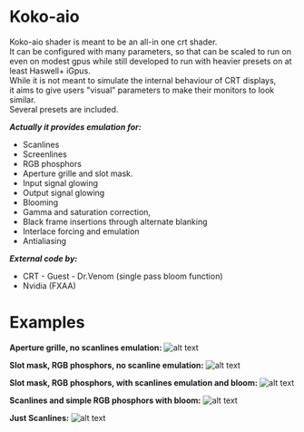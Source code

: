 # Koko-aio

Koko-aio shader is meant to be an all-in one crt shader.<br>
It can be configured with many parameters, so that can be
scaled to run on even on modest gpus while still developed to
run with heavier presets on at least Haswell+ iGpus.<br>
While it is not meant to simulate the internal behaviour of CRT displays,<br>
it aims to give users "visual" parameters to make their monitors to look similar.<br>
Several presets are included.<br>

***Actually it provides emulation for:***
* Scanlines
* Screenlines
* RGB phosphors
* Aperture grille and slot mask.
* Input signal glowing
* Output signal glowing
* Blooming
* Gamma and saturation correction,
* Black frame insertions through alternate blanking
* Interlace forcing and emulation
* Antialiasing

***External code by:***
* CRT - Guest - Dr.Venom (single pass bloom function)
* Nvidia (FXAA)
        
# Examples

**Aperture grille, no scanlines emulation:**
![alt text](https://github.com/kokoko3k/koko-aio-slang/blob/main/screenshots.2022-29-07/crt-tv-aperturegrille.png?raw=true)

**Slot mask, RGB phosphors, no scanline emulation:**
![alt text](https://github.com/kokoko3k/koko-aio-slang/blob/main/screenshots.2022-29-07/crt-tv-slotmask.png?raw=true)

**Slot mask, RGB phosphors, with scanlines emulation and bloom:**
![alt text](https://github.com/kokoko3k/koko-aio-slang/blob/main/screenshots.2022-29-07/crt-monitor-slotmask-bloom.png?raw=true)

**Scanlines and simple RGB phosphors with bloom:**
![alt text](https://github.com/kokoko3k/koko-aio-slang/blob/main/screenshots.2022-29-07/crt-monitor-bloom.png?raw=true)

**Just Scanlines:**
![alt text](https://github.com/kokoko3k/koko-aio-slang/blob/main/screenshots.2022-29-07/crt-monitor-scanlines-clean.png?raw=true)

